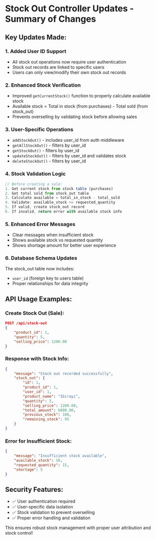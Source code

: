 # Stock Out Controller Updates - Summary of Changes

## Key Updates Made:

### 1. **Added User ID Support**
- All stock out operations now require user authentication
- Stock out records are linked to specific users
- Users can only view/modify their own stock out records

### 2. **Enhanced Stock Verification**
- Improved `getCurrentStock()` function to properly calculate available stock
- Available stock = Total in stock (from purchases) - Total sold (from stock_out)
- Prevents overselling by validating stock before allowing sales

### 3. **User-Specific Operations**
- `addStockOut()` - includes user_id from auth middleware
- `getAllStockOut()` - filters by user_id
- `getStockOut()` - filters by user_id  
- `updateStockOut()` - filters by user_id and validates stock
- `deleteStockOut()` - filters by user_id

### 4. **Stock Validation Logic**
```javascript
// Before creating a sale:
1. Get current stock from stock table (purchases)
2. Get total sold from stock_out table
3. Calculate available = total_in_stock - total_sold
4. Validate: available_stock >= requested_quantity
5. If valid, create stock_out record
6. If invalid, return error with available stock info
```

### 5. **Enhanced Error Messages**
- Clear messages when insufficient stock
- Shows available stock vs requested quantity
- Shows shortage amount for better user experience

### 6. **Database Schema Updates**
The stock_out table now includes:
- `user_id` (foreign key to users table)
- Proper relationships for data integrity

## API Usage Examples:

### Create Stock Out (Sale):
```json
POST /api/stock-out
{
    "product_id": 1,
    "quantity": 5,
    "selling_price": 1200.00
}
```

### Response with Stock Info:
```json
{
    "message": "Stock out recorded successfully",
    "stock_out": {
        "id": 1,
        "product_id": 1,
        "user_id": 1,
        "product_name": "Ibirayi",
        "quantity": 5,
        "selling_price": 1200.00,
        "total_amount": 6000.00,
        "previous_stock": 100,
        "remaining_stock": 95
    }
}
```

### Error for Insufficient Stock:
```json
{
    "message": "Insufficient stock available",
    "available_stock": 10,
    "requested_quantity": 15,
    "shortage": 5
}
```

## Security Features:
- ✅ User authentication required
- ✅ User-specific data isolation  
- ✅ Stock validation to prevent overselling
- ✅ Proper error handling and validation

This ensures robust stock management with proper user attribution and stock control!